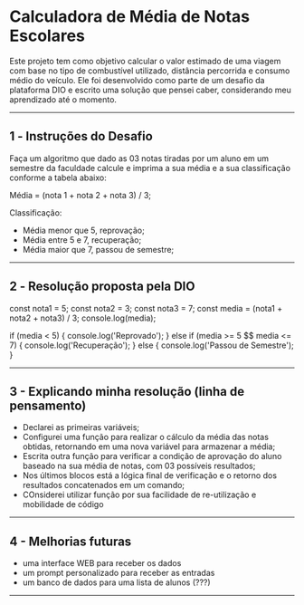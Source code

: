 # Calculadora de Média de Notas Escolares

Este projeto tem como objetivo calcular o valor estimado de uma viagem com base no tipo de combustível utilizado, distância percorrida e consumo médio do veículo. Ele foi desenvolvido como parte de um desafio da plataforma DIO e escrito uma solução que pensei caber, considerando meu aprendizado até o momento.

---

## 1️ - Instruções do Desafio

Faça um algoritmo que dado as 03 notas tiradas por um aluno em um semestre da faculdade calcule e imprima a sua média e a sua classificação conforme a tabela abaixo:

Média = (nota 1 + nota 2 + nota 3) / 3;

Classificação:
- Média menor que 5, reprovação;
- Média entre 5 e 7, recuperação;
- Média maior que 7, passou de semestre;

---

## 2️ - Resolução proposta pela DIO

const nota1 = 5;
const nota2 = 3;
const nota3 = 7;
const media = (nota1 + nota2 + nota3) / 3;
console.log(media);

if (media < 5) {
    console.log('Reprovado');
} else if (media >= 5 $$ media <= 7) {
    console.log('Recuperação');
} else {
    console.log('Passou de Semestre');
}

---

## 3 - Explicando minha resolução (linha de pensamento)

- Declarei as primeiras variáveis;
- Configurei uma função para realizar o cálculo da média das notas obtidas, retornando em uma nova variável para armazenar a média;
- Escrita outra função para verificar a condição de aprovação do aluno baseado na sua média de notas, com 03 possíveis resultados;
- Nos últimos blocos está a lógica final de verificação e o retorno dos resultados concatenados em um comando;
- COnsiderei utilizar função por sua facilidade de re-utilização e mobilidade de código

---

## 4 - Melhorias futuras

- uma interface WEB para receber os dados
- um prompt personalizado para receber as entradas
- um banco de dados para uma lista de alunos (???)

---